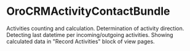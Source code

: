 OroCRMActivityContactBundle
================

Activities counting and calculation.
Determination of activity direction.
Detecting last datetime per incoming/outgoing activities.
Showing calculated data in "Record Activities" block of view pages.
